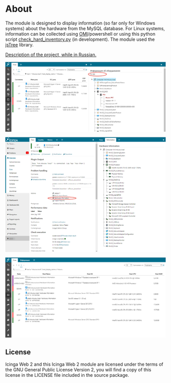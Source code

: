 # About

The module is designed to display information (so far only for Windows systems) about the hardware from the MySQL database. For Linux systems, information can be collected using [OMI](https://github.com/Microsoft/omi)/powershell or using this python script [check_hard_inventory.py](https://github.com/plsatin/icingaweb2-module-hardwareinfo/blob/master/powershell/check_hard_inventory.py) (in development). The module used the [jsTree](https://www.jstree.com) library.

[Description of the project, while in Russian.](http://webnote.satin-pl.com/2017/05/09/icingaweb2_module_hardwareinfo/)

![Pic5](images/icingaweb2_module_hardwareinfo_pic5.png)

![Pic1](images/icingaweb2_module_hardwareinfo_pic1.png)

![Pic3](images/icingaweb2_module_hardwareinfo_pic3.png)

## License

Icinga Web 2 and this Icinga Web 2 module are licensed under the terms of the GNU General Public License Version 2, you will find a copy of this license in the LICENSE file included in the source package.
